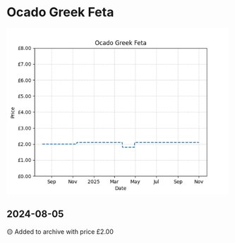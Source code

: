 # Ocado Greek Feta
![](charts/product-60110011.png)
## 2024-08-05
🟡 Added to archive with price £2.00